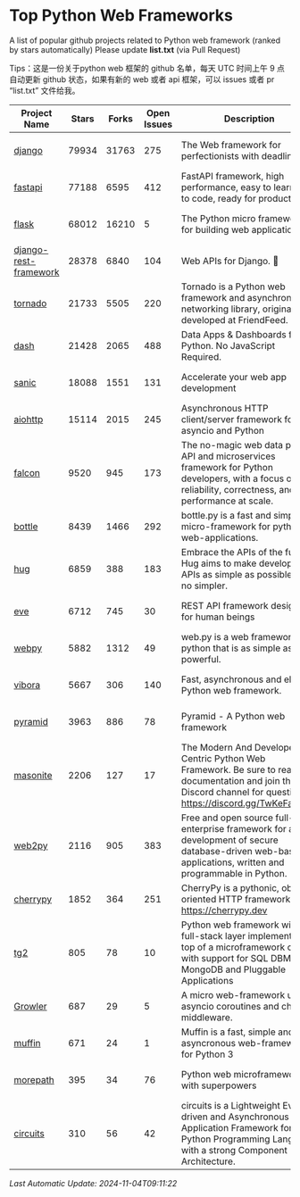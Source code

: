 # Top Python Web Frameworks
A list of popular github projects related to Python web framework (ranked by stars automatically)
Please update **list.txt** (via Pull Request)

Tips：这是一份关于python web 框架的 github 名单，每天 UTC 时间上午 9 点自动更新 github 状态，如果有新的 web 或者 api 框架，可以 issues 或者 pr “list.txt” 文件给我。

| Project Name | Stars | Forks | Open Issues | Description | Last Commit |
| ------------ | ----- | ----- | ----------- | ----------- | ----------- |
| [django](https://github.com/django/django) | 79934 | 31763 | 275 | The Web framework for perfectionists with deadlines. | 2024-11-04 08:39:47 |
| [fastapi](https://github.com/fastapi/fastapi) | 77188 | 6595 | 412 | FastAPI framework, high performance, easy to learn, fast to code, ready for production | 2024-11-01 11:25:57 |
| [flask](https://github.com/pallets/flask) | 68012 | 16210 | 5 | The Python micro framework for building web applications. | 2024-11-01 23:26:37 |
| [django-rest-framework](https://github.com/encode/django-rest-framework) | 28378 | 6840 | 104 | Web APIs for Django. 🎸 | 2024-10-23 14:09:36 |
| [tornado](https://github.com/tornadoweb/tornado) | 21733 | 5505 | 220 | Tornado is a Python web framework and asynchronous networking library, originally developed at FriendFeed. | 2024-10-30 18:27:15 |
| [dash](https://github.com/plotly/dash) | 21428 | 2065 | 488 | Data Apps & Dashboards for Python. No JavaScript Required. | 2024-10-23 19:41:35 |
| [sanic](https://github.com/sanic-org/sanic) | 18088 | 1551 | 131 |  Accelerate your web app development  | Build fast. Run fast. | 2024-06-30 12:26:47 |
| [aiohttp](https://github.com/aio-libs/aiohttp) | 15114 | 2015 | 245 | Asynchronous HTTP client/server framework for asyncio and Python | 2024-11-04 03:51:00 |
| [falcon](https://github.com/falconry/falcon) | 9520 | 945 | 173 | The no-magic web data plane API and microservices framework for Python developers, with a focus on reliability, correctness, and performance at scale. | 2024-10-24 14:48:19 |
| [bottle](https://github.com/bottlepy/bottle) | 8439 | 1466 | 292 | bottle.py is a fast and simple micro-framework for python web-applications. | 2024-10-28 21:37:28 |
| [hug](https://github.com/hugapi/hug) | 6859 | 388 | 183 | Embrace the APIs of the future. Hug aims to make developing APIs as simple as possible, but no simpler. | 2023-06-30 13:14:01 |
| [eve](https://github.com/pyeve/eve) | 6712 | 745 | 30 | REST API framework designed for human beings | 2024-10-15 07:27:56 |
| [webpy](https://github.com/webpy/webpy) | 5882 | 1312 | 49 | web.py is a web framework for python that is as simple as it is powerful.  | 2024-04-30 12:34:33 |
| [vibora](https://github.com/vibora-io/vibora) | 5667 | 306 | 140 | Fast, asynchronous and elegant Python web framework. | 2019-02-11 10:54:12 |
| [pyramid](https://github.com/Pylons/pyramid) | 3963 | 886 | 78 | Pyramid - A Python web framework | 2024-06-10 16:09:42 |
| [masonite](https://github.com/MasoniteFramework/masonite) | 2206 | 127 | 17 | The Modern And Developer Centric Python Web Framework. Be sure to read the documentation and join the Discord channel for questions: https://discord.gg/TwKeFahmPZ | 2024-10-31 12:26:43 |
| [web2py](https://github.com/web2py/web2py) | 2116 | 905 | 383 | Free and open source full-stack enterprise framework for agile development of secure database-driven web-based applications, written and programmable in Python. | 2024-10-28 03:23:55 |
| [cherrypy](https://github.com/cherrypy/cherrypy) | 1852 | 364 | 251 | CherryPy is a pythonic, object-oriented HTTP framework.      https://cherrypy.dev | 2024-10-31 00:00:39 |
| [tg2](https://github.com/TurboGears/tg2) | 805 | 78 | 10 | Python web framework with full-stack layer implemented on top of a microframework core with support for SQL DBMS, MongoDB and Pluggable Applications | 2024-03-25 21:31:11 |
| [Growler](https://github.com/pyGrowler/Growler) | 687 | 29 | 5 | A micro web-framework using asyncio coroutines and chained middleware. | 2020-03-08 07:51:41 |
| [muffin](https://github.com/klen/muffin) | 671 | 24 | 1 | Muffin is a fast, simple and asyncronous web-framework for Python 3 | 2024-07-31 16:33:31 |
| [morepath](https://github.com/morepath/morepath) | 395 | 34 | 76 | Python web microframework with superpowers | 2022-05-29 18:09:39 |
| [circuits](https://github.com/circuits/circuits) | 310 | 56 | 42 | circuits is a Lightweight Event driven and Asynchronous Application Framework for the Python Programming Language with a strong Component Architecture. | 2024-04-03 22:38:28 |

*Last Automatic Update: 2024-11-04T09:11:22*